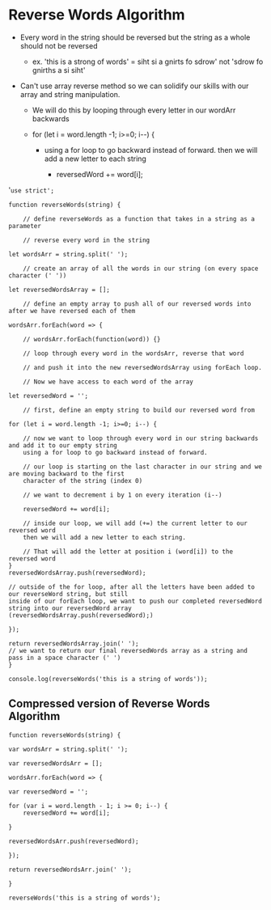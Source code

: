 
# Reverse Words Algorithm


* Every word in the string should be reversed but the string as a whole should not be reversed
     * ex. 'this is a strong of words' = siht si a gnirts fo sdrow' not 'sdrow fo gnirths a si siht'

* Can't use array reverse method so we can solidify our skills with our array and string manipulation.
    * We will do this by looping through every letter in our wordArr backwards

    * for (let i = word.length -1; i>=0; i--) {
        * using a for loop to go backward instead of forward. then we will add a new letter to each string

            * reversedWord += word[i];


'`use strict';`

    function reverseWords(string) {

        // define reverseWords as a function that takes in a string as a parameter

        // reverse every word in the string

    let wordsArr = string.split(' ');

        // create an array of all the words in our string (on every space character (' '))

    let reversedWordsArray = [];

        // define an empty array to push all of our reversed words into after we have reversed each of them

    wordsArr.forEach(word => {

        // wordsArr.forEach(function(word)) {}

        // loop through every word in the wordsArr, reverse that word

        // and push it into the new reversedWordsArray using forEach loop.

        // Now we have access to each word of the array

    let reversedWord = '';

        // first, define an empty string to build our reversed word from

    for (let i = word.length -1; i>=0; i--) {

        // now we want to loop through every word in our string backwards and add it to our empty string
        using a for loop to go backward instead of forward.

        // our loop is starting on the last character in our string and we are moving backward to the first
        character of the string (index 0)

        // we want to decrement i by 1 on every iteration (i--)

        reversedWord += word[i];

        // inside our loop, we will add (+=) the current letter to our reversed word
        then we will add a new letter to each string.

        // That will add the letter at position i (word[i]) to the reversed word
    }
    reversedWordsArray.push(reversedWord);

    // outside of the for loop, after all the letters have been added to our reverseWord string, but still
    inside of our forEach loop, we want to push our completed reversedWord string into our reversedWord array
    (reversedWordsArray.push(reversedWord);)

    });

    return reversedWordsArray.join(' ');
    // we want to return our final reversedWords array as a string and pass in a space character (' ')
    }

    console.log(reverseWords('this is a string of words'));

## Compressed version of Reverse Words Algorithm

    function reverseWords(string) {

    var wordsArr = string.split(' ');

    var reversedWordsArr = [];

    wordsArr.forEach(word => {

    var reversedWord = '';

    for (var i = word.length - 1; i >= 0; i--) {
        reversedWord += word[i];

    }

    reversedWordsArr.push(reversedWord);

    });

    return reversedWordsArr.join(' ');

    }

    reverseWords('this is a string of words');